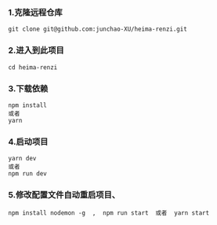 ### 1.克隆远程仓库
```node
git clone git@github.com:junchao-XU/heima-renzi.git
```
### 2.进入到此项目
```node
cd heima-renzi
```
### 3.下载依赖
```node
npm install
或者
yarn
```
### 4.启动项目
```node
yarn dev
或者
npm run dev
```
### 5.修改配置文件自动重启项目、
```node
npm install nodemon -g  ,  npm run start  或者  yarn start
```
